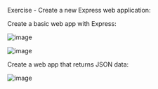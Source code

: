 Exercise - Create a new Express web application:

Create a basic web app with Express:

![image](https://user-images.githubusercontent.com/50045282/194044877-5a63098a-7eb9-4091-b3b9-09e2a2927097.png)

![image](https://user-images.githubusercontent.com/50045282/194044980-9459b0de-c22d-4f05-8618-490f30ccd58b.png)

Create a web app that returns JSON data:

![image](https://user-images.githubusercontent.com/50045282/194045022-8ad2f5b8-4616-4c44-885e-7eb35e22e9a4.png)

